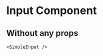 <script setup lang="ts">
import {SimpleInput} from 'simple-daisy-vue'
</script>

# Input Component

## Without any props

<SimpleInput/>

```vue
<SimpleInput />
```
